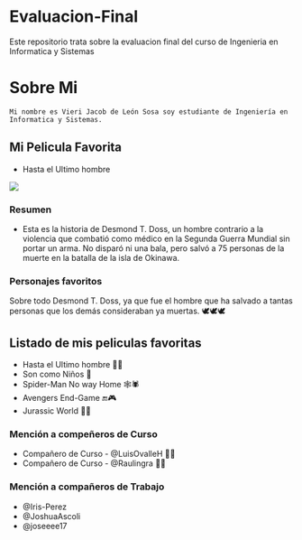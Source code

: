 # Evaluacion-Final
 Este repositorio trata sobre la evaluacion final del curso de Ingenieria en Informatica y Sistemas
# Sobre Mi
    Mi nombre es Vieri Jacob de León Sosa soy estudiante de Ingeniería en Informatica y Sistemas.

## Mi Pelicula Favorita
* Hasta el Ultimo hombre
<img src="https://encrypted-tbn0.gstatic.com/images?q=tbn:ANd9GcQuLWYBJq2Ky0KJb8gRrARHeHuRHbjha5YulYP-40G1SpAQzEWS" >

### Resumen
* Esta es la historia de Desmond T. Doss, un hombre contrario a la violencia que combatió como médico en la Segunda Guerra Mundial sin portar un arma. No disparó ni una bala, pero salvó a 75 personas de la muerte en la batalla de la isla de Okinawa.

### Personajes favoritos
Sobre todo Desmond T. Doss, ya que fue el hombre que ha salvado a tantas personas que los demás consideraban ya muertas. 🕊🕊🕊

## Listado de mis peliculas favoritas
* Hasta el Ultimo hombre 🙏🏼
* Son como Niños 🤣
* Spider-Man No way Home 🕸🕷
* Avengers End-Game 🔚🎮
* Jurassic World 🐱‍🐉

### Mención a compeñeros de Curso

* Compañero de Curso  -  @LuisOvalleH 🤙🏼
* Compañero de Curso  -  @Raulingra 🤙🏼

### Mención a compañeros de Trabajo

* @Iris-Perez
* @JoshuaAscoli
* @joseeee17
